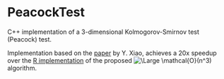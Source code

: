 # PeacockTest
C++ implementation of a 3-dimensional Kolmogorov-Smirnov test (Peacock) test.

Implementation based on the [paper](https://www.sciencedirect.com/science/article/pii/S0167947316301785) by Y. Xiao, achieves a 20x speedup over the [R implementation](https://rdrr.io/cran/Peacock.test/src/R/peacock3.R) of the proposed <img src="https://latex.codecogs.com/svg.latex?\Large&space;\mathcal{O}(n^3)" title="\Large \mathcal{O}(n^3)" /> algorithm.
